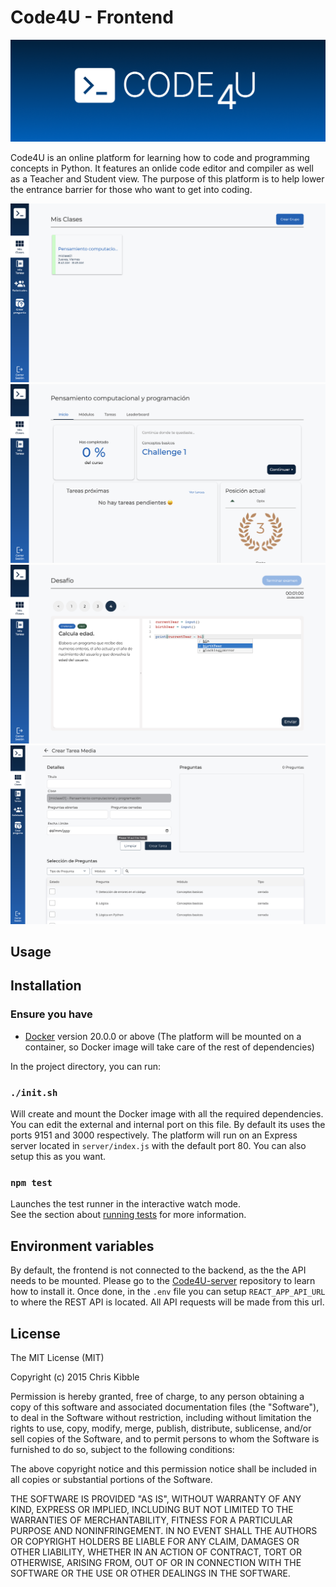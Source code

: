 # Code4U - Frontend
![Code4U](images/code4u.png)

Code4U is an online platform for learning how to code and programming concepts in Python. It features an onlide code editor and compiler as well as a Teacher and Student view. The purpose of this platform is to help lower the entrance barrier for those who want to get into coding.

![Code4U Dashboard](images/Dashboard.png)
![Code4U Student Dashboard](images/StudentDashboard.png)
![Code4U Assignment](images/Assignment.png)
![Code4U Create Homework](images/CreateHomework.png)

## Usage

## Installation
### Ensure you have

* [Docker](https://www.docker.com/) version 20.0.0 or above (The platform will be mounted on a container, so Docker image will take care of the rest of dependencies)

In the project directory, you can run:

### `./init.sh`

Will create and mount the Docker image with all the required dependencies. You can edit the external and internal port on this file. By default its uses the ports 9151 and 3000 respectively. The platform will run on an Express server located in `server/index.js` with the default port 80. You can also setup this as you want.

### `npm test`

Launches the test runner in the interactive watch mode.\
See the section about [running tests](https://facebook.github.io/create-react-app/docs/running-tests) for more information.

## Environment variables

By default, the frontend is not connected to the backend, as the the API needs to be mounted. Please go to the [Code4U-server](https://github.com/Code4UHub/server) repository to learn how to install it. Once done, in the `.env` file you can setup `REACT_APP_API_URL` to where the REST API is located. All API requests will be made from this url.

## License
 
The MIT License (MIT)

Copyright (c) 2015 Chris Kibble

Permission is hereby granted, free of charge, to any person obtaining a copy of this software and associated documentation files (the "Software"), to deal in the Software without restriction, including without limitation the rights to use, copy, modify, merge, publish, distribute, sublicense, and/or sell copies of the Software, and to permit persons to whom the Software is furnished to do so, subject to the following conditions:

The above copyright notice and this permission notice shall be included in all copies or substantial portions of the Software.

THE SOFTWARE IS PROVIDED "AS IS", WITHOUT WARRANTY OF ANY KIND, EXPRESS OR IMPLIED, INCLUDING BUT NOT LIMITED TO THE WARRANTIES OF MERCHANTABILITY, FITNESS FOR A PARTICULAR PURPOSE AND NONINFRINGEMENT. IN NO EVENT SHALL THE AUTHORS OR COPYRIGHT HOLDERS BE LIABLE FOR ANY CLAIM, DAMAGES OR OTHER LIABILITY, WHETHER IN AN ACTION OF CONTRACT, TORT OR OTHERWISE, ARISING FROM, OUT OF OR IN CONNECTION WITH THE SOFTWARE OR THE USE OR OTHER DEALINGS IN THE SOFTWARE.


